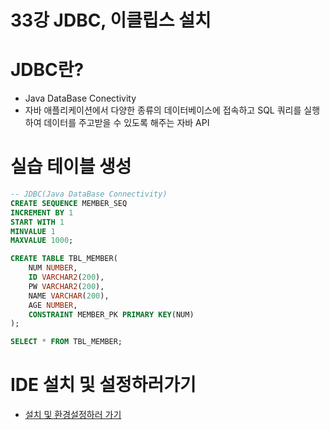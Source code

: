 # 33강 JDBC, 이클립스 설치

# JDBC란?

- Java DataBase Conectivity
- 자바 애플리케이션에서 다양한 종류의 데이터베이스에 접속하고 SQL 쿼리를 실행하여 데이터를 주고받을 수 있도록 해주는 자바 API

# 실습 테이블 생성

```sql
-- JDBC(Java DataBase Connectivity)
CREATE SEQUENCE MEMBER_SEQ
INCREMENT BY 1
START WITH 1
MINVALUE 1
MAXVALUE 1000;

CREATE TABLE TBL_MEMBER(
	NUM NUMBER,
	ID VARCHAR2(200),
	PW VARCHAR2(200),
	NAME VARCHAR(200),
	AGE NUMBER,
	CONSTRAINT MEMBER_PK PRIMARY KEY(NUM)
);

SELECT * FROM TBL_MEMBER;
```

# IDE 설치 및 설정하러가기

- [설치 및 환경설정하러 가기](https://blog.naver.com/coding_music/223616144644)
